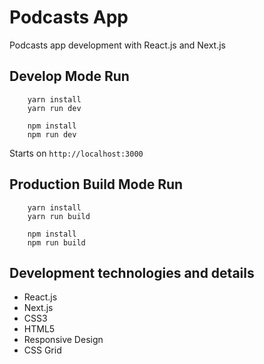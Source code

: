 # Podcasts App

Podcasts app development with React.js and Next.js


## Develop Mode Run
```
    yarn install
    yarn run dev
```

```
    npm install
    npm run dev
```

Starts on `http://localhost:3000`


## Production Build Mode Run
```
    yarn install
    yarn run build
```

```
    npm install
    npm run build
```

## Development technologies and details
* React.js
* Next.js
* CSS3
* HTML5
* Responsive Design
* CSS Grid

